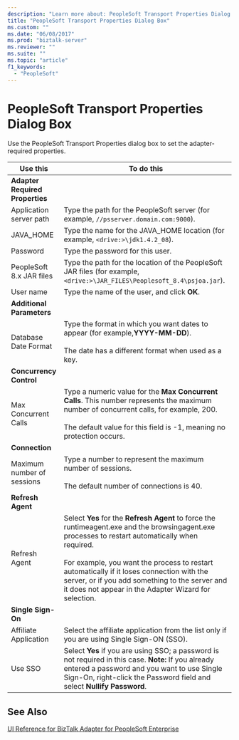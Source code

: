 ```yaml
---
description: "Learn more about: PeopleSoft Transport Properties Dialog Box"
title: "PeopleSoft Transport Properties Dialog Box"
ms.custom: ""
ms.date: "06/08/2017"
ms.prod: "biztalk-server"
ms.reviewer: ""
ms.suite: ""
ms.topic: "article"
f1_keywords: 
  - "PeopleSoft"
---
```

# PeopleSoft Transport Properties Dialog Box
Use the PeopleSoft Transport Properties dialog box to set the adapter-required properties.  
  
|Use this|To do this|  
|--------------|----------------|  
|**Adapter Required Properties**||  
|Application server path|Type the path for the PeopleSoft server (for example, `//psserver.domain.com:9000`).|  
|JAVA_HOME|Type the name for the JAVA_HOME location (for example, `<drive:>\jdk1.4.2_08`).|  
|Password|Type the password for this user.|  
|PeopleSoft 8.x JAR files|Type the path for the location of the PeopleSoft JAR files (for example, `<drive:>\JAR_FILES\Peoplesoft_8.4\psjoa.jar`).|  
|User name|Type the name of the user, and click **OK**.|  
|**Additional Parameters**||  
|Database Date Format|Type the format in which you want dates to appear (for example,**YYYY-MM-DD**).<br /><br /> The date has a different format when used as a key.|  
|**Concurrency Control**||  
|Max Concurrent Calls|Type a numeric value for the **Max Concurrent Calls**. This number represents the maximum number of concurrent calls, for example, 200.<br /><br /> The default value for this field is -1, meaning no protection occurs.|  
|**Connection**||  
|Maximum number of sessions|Type a number to represent the maximum number of sessions.<br /><br /> The default number of connections is 40.|  
|**Refresh Agent**||  
|Refresh Agent|Select **Yes** for the **Refresh Agent** to force the runtimeagent.exe and the browsingagent.exe processes to restart automatically when required.<br /><br /> For example, you want the process to restart automatically if it loses connection with the server, or if you add something to the server and it does not appear in the Adapter Wizard for selection.|  
|**Single Sign-On**||  
|Affiliate Application|Select the affiliate application from the list only if you are using Single Sign-ON (SSO).|  
|Use SSO|Select **Yes** if you are using SSO; a password is not required in this case. **Note:**  If you already entered a password and you want to use Single Sign-On, right-click the Password field and select **Nullify Password**.|  
  
## See Also  
 [UI Reference for BizTalk Adapter for PeopleSoft Enterprise](../core/ui-reference-for-biztalk-adapter-for-peoplesoft-enterprise.md)

